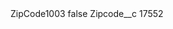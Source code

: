 <?xml version="1.0" encoding="UTF-8"?>
<CustomMetadata xmlns="http://soap.sforce.com/2006/04/metadata" xmlns:xsi="http://www.w3.org/2001/XMLSchema-instance" xmlns:xsd="http://www.w3.org/2001/XMLSchema">
    <label>ZipCode1003</label>
    <protected>false</protected>
    <values>
        <field>Zipcode__c</field>
        <value xsi:type="xsd:string">17552</value>
    </values>
</CustomMetadata>
